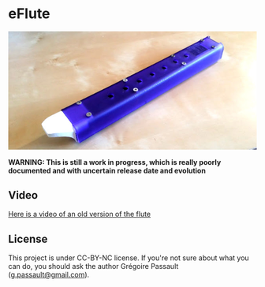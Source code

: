 # eFlute

![eFlute](docs/eflute.jpg)

**WARNING: This is still a work in progress, which is really poorly documented and with uncertain release date and evolution**

## Video

[Here is a video of an old version of the flute](https://www.youtube.com/watch?v=Vu05FvypGyI)

## License

This project is under CC-BY-NC license. If you're not sure about what you can
do, you should ask the author Grégoire Passault (g.passault@gmail.com).


